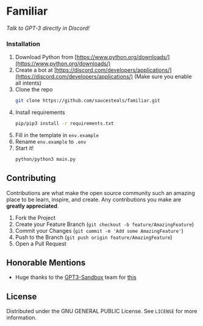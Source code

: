 # **Familiar**
*Talk to GPT-3 directly in Discord!*

### **Installation**

1. Download Python from [https://www.python.org/downloads/](https://www.python.org/downloads/)
2. Create a bot at [https://discord.com/developers/applications/](https://discord.com/developers/applications/) (Make sure you enable all intents)
3. Clone the repo
   ```sh
   git clone https://github.com/saucesteals/familiar.git
   ```
4. Install requirements
   ```sh
   pip/pip3 install -r requirements.txt
   ```
5. Fill in the template in `env.example`
6. Rename `env.example` to `.env`
7. Start it!
   ```sh
   python/python3 main.py
   ```




## **Contributing**

Contributions are what make the open source community such an amazing place to be learn, inspire, and create. Any contributions you make are **greatly appreciated**.

1. Fork the Project
2. Create your Feature Branch (`git checkout -b feature/AmazingFeature`)
3. Commit your Changes (`git commit -m 'Add some AmazingFeature'`)
4. Push to the Branch (`git push origin feature/AmazingFeature`)
5. Open a Pull Request

## **Honorable Mentions**

   - Huge thanks to the [GPT3-Sandbox](https://github.com/shreyashankar/gpt3-sandbox) team for [this](https://github.com/saucesteals/familiar/blob/main/src/familiarOpenAI/gpt.py)

## **License**

Distributed under the GNU GENERAL PUBLIC License. See `LICENSE` for more information.
